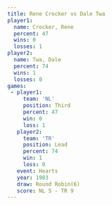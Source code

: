 ```yaml
---
title: Rene Crocker vs Dale Twa
player1:             
  name: Crocker, Rene
  percent: 47        
  wins: 0            
  losses: 1          
player2:             
  name: Twa, Dale    
  percent: 74        
  wins: 1            
  losses: 0          
games:
 - player1:         
     team: 'NL'     
     position: Third
     percent: 47    
     win: 0         
     loss: 1        
   player2:        
     team: 'TR'    
     position: Lead
     percent: 74   
     win: 1        
     loss: 0       
   event: Hearts       
   year: 1983          
   draw: Round Robin(6)
   score: NL 5 - TR 9  
---
```

